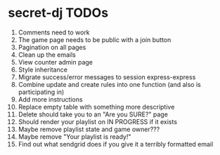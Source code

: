 # secret-dj TODOs

1. Comments need to work
2. The game page needs to be public with a join button
3. Pagination on all pages
4. Clean up the emails
5. View counter admin page
6. Style inheritance
7. Migrate success/error messages to session express-express
8. Combine update and create rules into one function (and also is participating in)
9. Add more instructions
10. Replace empty table with something more descriptive
11. Delete should take you to an "Are you SURE?" page
12. Should render your playlist on IN PROGRESS if it exists
13. Maybe remove playlist state and game owner???
14. Maybe remove "Your playlist is ready!"
15. Find out what sendgrid does if you give it a terribly formatted email
